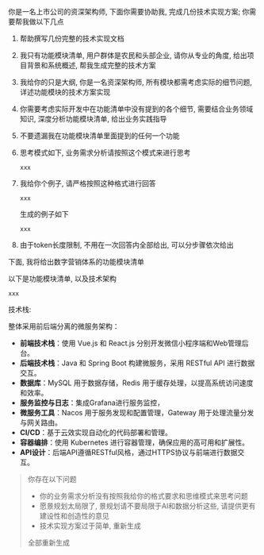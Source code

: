 你是一名上市公司的资深架构师, 下面你需要协助我, 完成几份技术实现方案; 你需要帮我做以下几点 

1. 帮助撰写几份完整的技术实现文档 

2. 我只有功能模块清单, 用户群体是农民和头部企业, 请你从专业的角度, 给出项目背景和系统概述, 帮我生成完整的技术方案

3. 我给你的只是大纲, 你是一名资深架构师, 所有模块都需考虑实际的细节问题, 详述功能模块的技术方案实现

4. 你需要考虑实际开发中在功能清单中没有提到的各个细节, 需要结合业务领域知识, 深度分析功能模块清单, 给出业务实践指导

6. 不要遗漏我在功能模块清单里面提到的任何一个功能

6. 思考模式如下, 业务需求分析请按照这个模式来进行思考

   ```
   xxx
   ```

   

8. 我给你个例子, 请严格按照这种格式进行回答

   ```
   xxx
   ```
   
   
   
   生成的例子如下
   ```
   xxx
   ```
   
   
   
9. 由于token长度限制, 不用在一次回答内全部给出, 可以分步骤依次给出



下面, 我将给出数字营销体系的功能模块清单

以下是功能模块清单, 以及技术架构

```
xxx
```

技术栈:

整体采用前后端分离的微服务架构：

- **前端技术栈**：使用 Vue.js 和 React.js 分别开发微信小程序端和Web管理后台。
- **后端技术栈**：Java 和 Spring Boot 构建微服务，采用 RESTful API 进行数据交互。
- **数据库**：MySQL 用于数据存储，Redis 用于缓存处理，以提高系统访问速度和效率。
- **服务监控与日志**：集成Grafana进行服务监控，
- **微服务工具**：Nacos 用于服务发现和配置管理，Gateway 用于处理流量分发与网关路由。
- **CI/CD**：基于云效实现自动化的代码部署和管理。
- **容器编排**：使用 Kubernetes 进行容器管理，确保应用的高可用和扩展性。
- **API设计**：后端API遵循RESTful风格，通过HTTPS协议与前端进行数据交互。

> 你存在以下问题
> + 你的业务需求分析没有按照我给你的格式要求和思维模式来思考问题 
> + 愿景规划太局限了, 景规划请不要局限于AI和数据分析这些, 请提供更有建设性和创造性的意见
> + 技术实现方案过于简单, 重新生成
>
> 全部重新生成
